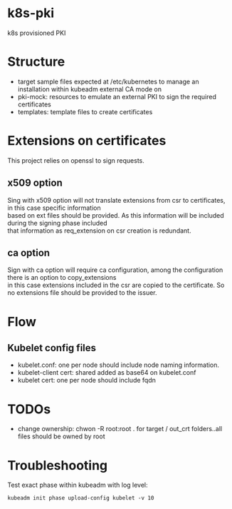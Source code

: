 # k8s-pki

k8s provisioned PKI

# Structure

* target sample files expected at /etc/kubernetes to manage an installation within kubeadm external CA mode on    
* pki-mock: resources to emulate an external PKI to sign the required certificates
* templates: template files to create certificates

# Extensions on certificates

This project relies on openssl to sign requests. 

## x509 option

Sing with x509 option will not translate extensions from csr to certificates, in this case specific information   
based on ext files should be provided. As this information will be included during the signing phase included   
that information as req_extension on csr creation is redundant.  

## ca option

Sign with ca option will require ca configuration, among the configuration there is an option to copy_extensions  
in this case extensions included in the csr are copied to the certificate. So no extensions file should be provided
to the issuer.    

# Flow

## Kubelet config files

* kubelet.conf: one per node should include node naming information.
* kubelet-client cert: shared added as base64 on kubelet.conf
* kubelet cert: one per node should include fqdn

# TODOs

* change ownership: chwon -R root:root . for target / out_crt folders..all files should be owned by root

# Troubleshooting

Test exact phase within kubeadm with log level:

```
kubeadm init phase upload-config kubelet -v 10
```
